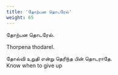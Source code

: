 ```yaml
---
title: 'தோற்பன தொடரேல்'
weight: 65
---
```

 

தோற்பன தொடரேல்.

Thorpena thodarel.

தோல்வி உறுதி என்று தெரிந்த பின் தொடராதே.  
Know when to give up